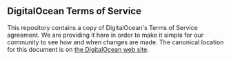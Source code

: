 ## DigitalOcean Terms of Service

This repository contains a copy of DigitalOcean's Terms of Service agreement. We are providing it here in order to make it simple for our community to see how and when changes are made. The canonical location for this document is on [the DigitalOcean web site](https://www.digitalocean.com/legal/terms/).
